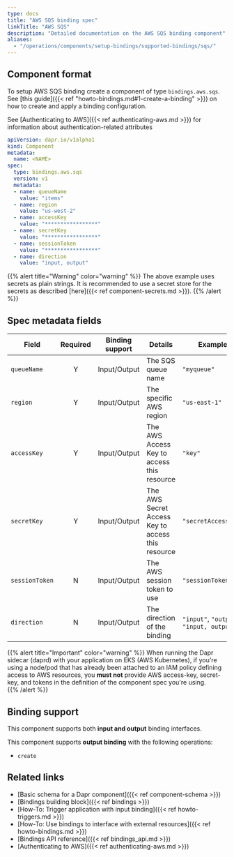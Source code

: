 ```yaml
---
type: docs
title: "AWS SQS binding spec"
linkTitle: "AWS SQS"
description: "Detailed documentation on the AWS SQS binding component"
aliases:
  - "/operations/components/setup-bindings/supported-bindings/sqs/"
---
```


## Component format

To setup AWS SQS binding create a component of type `bindings.aws.sqs`. See [this guide]({{< ref "howto-bindings.md#1-create-a-binding" >}}) on how to create and apply a binding configuration.

See [Authenticating to AWS]({{< ref authenticating-aws.md >}}) for information about authentication-related attributes

```yaml
apiVersion: dapr.io/v1alpha1
kind: Component
metadata:
  name: <NAME>
spec:
  type: bindings.aws.sqs
  version: v1
  metadata:
  - name: queueName
    value: "items"
  - name: region
    value: "us-west-2"
  - name: accessKey
    value: "*****************"
  - name: secretKey
    value: "*****************"
  - name: sessionToken
    value: "*****************"
  - name: direction 
    value: "input, output"
```

{{% alert title="Warning" color="warning" %}}
The above example uses secrets as plain strings. It is recommended to use a secret store for the secrets as described [here]({{< ref component-secrets.md >}}).
{{% /alert %}}

## Spec metadata fields

| Field              | Required | Binding support |  Details | Example |
|--------------------|:--------:|------------|-----|---------|
| `queueName` | Y | Input/Output | The SQS queue name | `"myqueue"` |
| `region`             | Y        | Input/Output |  The specific AWS region | `"us-east-1"`       |
| `accessKey`          | Y        | Input/Output | The AWS Access Key to access this resource                              | `"key"`             |
| `secretKey`          | Y        | Input/Output | The AWS Secret Access Key to access this resource                       | `"secretAccessKey"` |
| `sessionToken`       | N        | Input/Output | The AWS session token to use                                            | `"sessionToken"`    |
| `direction`       | N        | Input/Output | The direction of the binding                                           | `"input"`, `"output"`, `"input, output"`    |

{{% alert title="Important" color="warning" %}}
When running the Dapr sidecar (daprd) with your application on EKS (AWS Kubernetes), if you're using a node/pod that has already been attached to an IAM policy defining access to AWS resources, you **must not** provide AWS access-key, secret-key, and tokens in the definition of the component spec you're using.  
{{% /alert %}}

## Binding support

This component supports both **input and output** binding interfaces.

This component supports **output binding** with the following operations:

- `create`


## Related links

- [Basic schema for a Dapr component]({{< ref component-schema >}})
- [Bindings building block]({{< ref bindings >}})
- [How-To: Trigger application with input binding]({{< ref howto-triggers.md >}})
- [How-To: Use bindings to interface with external resources]({{< ref howto-bindings.md >}})
- [Bindings API reference]({{< ref bindings_api.md >}})
- [Authenticating to AWS]({{< ref authenticating-aws.md >}})
